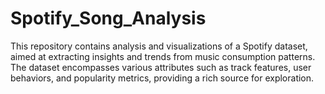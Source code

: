 # Spotify_Song_Analysis
This repository contains analysis and visualizations of a Spotify dataset, aimed at extracting insights and trends from music consumption patterns. The dataset encompasses various attributes such as track features, user behaviors, and popularity metrics, providing a rich source for exploration.
